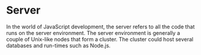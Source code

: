 # Server

In the world of JavaScript development, the server refers to all the code that runs on the server environment. The server environment is generally a couple of Unix-like nodes that form a cluster. The cluster could host several databases and run-times such as Node.js.
